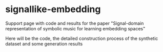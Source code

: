 # signallike-embedding
Support page with code and results for the paper "Signal-domain representation of symbolic music for learning embedding spaces"

Here will be the code, the detailed construction process of the synthetic dataset and some generation results
